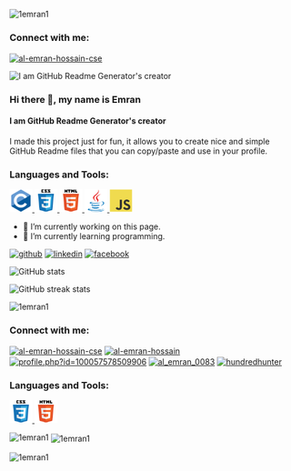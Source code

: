 
<p align="left"> <img src="https://komarev.com/ghpvc/?username=1emran1&label=Profile%20views&color=0e75b6&style=flat" alt="1emran1" /> </p>

<h3 align="left">Connect with me:</h3>
<p align="left">
<a href="https://linkedin.com/in/al-emran-hossain-cse" target="blank"><img align="center" src="https://raw.githubusercontent.com/rahuldkjain/github-profile-readme-generator/master/src/images/icons/Social/linked-in-alt.svg" alt="al-emran-hossain-cse" height="30" width="40" /></a>
</p>



![I am GitHub Readme Generator's creator](https://styles.redditmedia.com/t5_a29utq/styles/profileBanner_y1b254pg25xc1.jpeg)
### Hi there 👋, my name is Emran
#### I am GitHub Readme Generator's creator
I made this project just for fun, it allows you to create nice and simple GitHub Readme files that you can copy/paste and use in your profile.

<h3 align="left">Languages and Tools:</h3>
<p align="left"> <a href="https://www.cprogramming.com/" target="_blank" rel="noreferrer"> <img src="https://raw.githubusercontent.com/devicons/devicon/master/icons/c/c-original.svg" alt="c" width="40" height="40"/> </a> <a href="https://www.w3schools.com/css/" target="_blank" rel="noreferrer"> <img src="https://raw.githubusercontent.com/devicons/devicon/master/icons/css3/css3-original-wordmark.svg" alt="css3" width="40" height="40"/> </a> <a href="https://www.w3.org/html/" target="_blank" rel="noreferrer"> <img src="https://raw.githubusercontent.com/devicons/devicon/master/icons/html5/html5-original-wordmark.svg" alt="html5" width="40" height="40"/> </a> <a href="https://www.java.com" target="_blank" rel="noreferrer"> <img src="https://raw.githubusercontent.com/devicons/devicon/master/icons/java/java-original.svg" alt="java" width="40" height="40"/> </a> <a href="https://developer.mozilla.org/en-US/docs/Web/JavaScript" target="_blank" rel="noreferrer"> <img src="https://raw.githubusercontent.com/devicons/devicon/master/icons/javascript/javascript-original.svg" alt="javascript" width="40" height="40"/> </a> </p>

- 🔭 I’m currently working on this page. 
- 🌱 I’m currently learning programming. 


[<img src='https://cdn.jsdelivr.net/npm/simple-icons@3.0.1/icons/github.svg' alt='github' height='40'>](https://github.com/1EMRAN1)  [<img src='https://cdn.jsdelivr.net/npm/simple-icons@3.0.1/icons/linkedin.svg' alt='linkedin' height='40'>](https://www.linkedin.com/in/www.linkedin.com/in/al-emran-hossain-cse/)  [<img src='https://cdn.jsdelivr.net/npm/simple-icons@3.0.1/icons/facebook.svg' alt='facebook' height='40'>](https://www.facebook.com/https://www.facebook.com/profile.php?id=100057578509906&mibextid=JRoKGi)  

![GitHub stats](https://github-readme-stats.vercel.app/api?username=1EMRAN1&show_icons=true)  

![GitHub streak stats](https://streak-stats.demolab.com/?user=1EMRAN1)  
<p align="left"> <img src="https://komarev.com/ghpvc/?username=1emran1&label=Profile%20views&color=0e75b6&style=flat" alt="1emran1" /> </p>

<h3 align="left">Connect with me:</h3>
<p align="left">
<a href="https://linkedin.com/in/al-emran-hossain-cse" target="blank"><img align="center" src="https://raw.githubusercontent.com/rahuldkjain/github-profile-readme-generator/master/src/images/icons/Social/linked-in-alt.svg" alt="al-emran-hossain-cse" height="30" width="40" /></a>
<a href="https://stackoverflow.com/users/al-emran-hossain" target="blank"><img align="center" src="https://raw.githubusercontent.com/rahuldkjain/github-profile-readme-generator/master/src/images/icons/Social/stack-overflow.svg" alt="al-emran-hossain" height="30" width="40" /></a>
<a href="https://fb.com/profile.php?id=100057578509906" target="blank"><img align="center" src="https://raw.githubusercontent.com/rahuldkjain/github-profile-readme-generator/master/src/images/icons/Social/facebook.svg" alt="profile.php?id=100057578509906" height="30" width="40" /></a>
<a href="https://instagram.com/al_emran_0083" target="blank"><img align="center" src="https://raw.githubusercontent.com/rahuldkjain/github-profile-readme-generator/master/src/images/icons/Social/instagram.svg" alt="al_emran_0083" height="30" width="40" /></a>
<a href="https://codeforces.com/profile/hundredhunter" target="blank"><img align="center" src="https://raw.githubusercontent.com/rahuldkjain/github-profile-readme-generator/master/src/images/icons/Social/codeforces.svg" alt="hundredhunter" height="30" width="40" /></a>
</p>

<h3 align="left">Languages and Tools:</h3>
<p align="left"> <a href="https://www.w3schools.com/css/" target="_blank" rel="noreferrer"> <img src="https://raw.githubusercontent.com/devicons/devicon/master/icons/css3/css3-original-wordmark.svg" alt="css3" width="40" height="40"/> </a> <a href="https://www.w3.org/html/" target="_blank" rel="noreferrer"> <img src="https://raw.githubusercontent.com/devicons/devicon/master/icons/html5/html5-original-wordmark.svg" alt="html5" width="40" height="40"/> </a> </p>

<p><img align="left" src="https://github-readme-stats.vercel.app/api/top-langs?username=1emran1&show_icons=true&locale=en&layout=compact" alt="1emran1" /></p>

<p>&nbsp;<img align="center" src="https://github-readme-stats.vercel.app/api?username=1emran1&show_icons=true&locale=en" alt="1emran1" /></p>

<p><img align="center" src="https://github-readme-streak-stats.herokuapp.com/?user=1emran1&" alt="1emran1" /></p>


